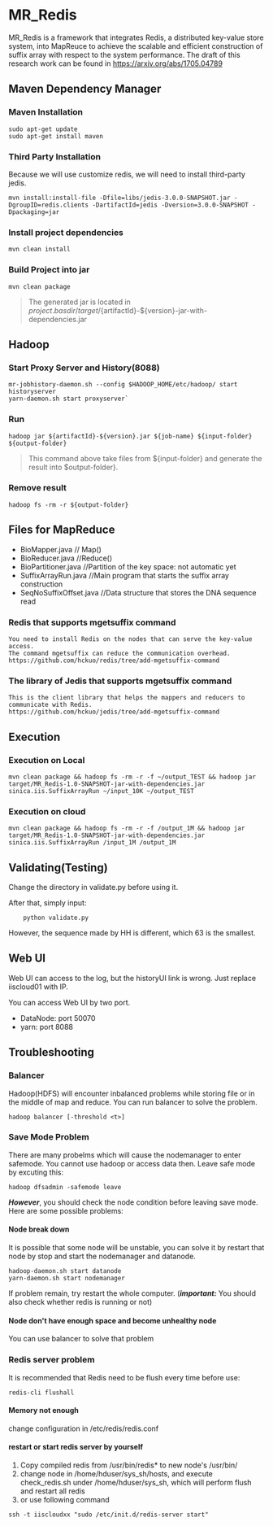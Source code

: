 # MR_Redis
MR_Redis is a framework that integrates Redis, a distributed key-value store system, into MapReuce
to achieve the scalable and efficient construction of suffix array with respect to the system performance.
The draft of this research work can be found in https://arxiv.org/abs/1705.04789

## Maven Dependency Manager
### Maven Installation
```
sudo apt-get update
sudo apt-get install maven
```
### Third Party Installation
Because we will use customize redis, we will need to install third-party jedis.
```shell
mvn install:install-file -Dfile=libs/jedis-3.0.0-SNAPSHOT.jar -DgroupID=redis.clients -DartifactId=jedis -Dversion=3.0.0-SNAPSHOT -Dpackaging=jar
```
### Install project dependencies
`mvn clean install`
### Build Project into jar
`mvn clean package`
> The generated jar is located in ${project.basdir}/target/${artifactId}-${version}-jar-with-dependencies.jar
## Hadoop
### Start Proxy Server and History(8088)
```shell
mr-jobhistory-daemon.sh --config $HADOOP_HOME/etc/hadoop/ start historyserver
yarn-daemon.sh start proxyserver`
```

### Run
`hadoop jar ${artifactId}-${version}.jar ${job-name} ${input-folder} ${output-folder}`
> This command above take files from ${input-folder} and generate the result into $output-folder}.

### Remove result
`hadoop fs -rm -r ${output-folder}` 

## Files for MapReduce
- BioMapper.java             // Map()
- BioReducer.java            //Reduce()
- BioPartitioner.java        //Partition of the key space: not automatic yet
- SuffixArrayRun.java        //Main program that starts the suffix array construction
- SeqNoSuffixOffset.java     //Data structure that stores the DNA sequence read
  
### Redis that supports mgetsuffix command
    You need to install Redis on the nodes that can serve the key-value access.
    The command mgetsuffix can reduce the communication overhead. 
    https://github.com/hckuo/redis/tree/add-mgetsuffix-command
### The library of Jedis that supports mgetsuffix command
    This is the client library that helps the mappers and reducers to communicate with Redis.
    https://github.com/hckuo/jedis/tree/add-mgetsuffix-command

## Execution
### Execution on Local
```shell
mvn clean package && hadoop fs -rm -r -f ~/output_TEST && hadoop jar target/MR_Redis-1.0-SNAPSHOT-jar-with-dependencies.jar sinica.iis.SuffixArrayRun ~/input_10K ~/output_TEST
```
### Execution on cloud
```shell
mvn clean package && hadoop fs -rm -r -f /output_1M && hadoop jar target/MR_Redis-1.0-SNAPSHOT-jar-with-dependencies.jar sinica.iis.SuffixArrayRun /input_1M /output_1M
```

## Validating(Testing)

Change the directory in validate.py before using it.

After that, simply input:
```shell
    python validate.py
```

However, the sequence made by HH is different, which 63 is the smallest.

## Web UI
Web UI can access to the log, but the historyUI link is wrong. Just replace iiscloud01 with IP.

You can access Web UI by two port.
- DataNode: port 50070
- yarn: port 8088

## Troubleshooting
### Balancer
Hadoop(HDFS) will encounter inbalanced problems while storing file or in the middle of map and reduce.
You can run balancer to solve the problem.
```shell
hadoop balancer [-threshold <t>] 
```

### Save Mode Problem
There are many probelms which will cause the nodemanager to enter safemode. You cannot use hadoop or access data then. Leave safe mode by excuting this:
```shell
hadoop dfsadmin -safemode leave
```

***However***, you should check the node condition before leaving save mode. Here are some possible problems:
#### Node break down
It is possible that some node will be unstable, you can solve it by restart that node by stop and start the nodemanager and datanode.
```shell
hadoop-daemon.sh start datanode
yarn-daemon.sh start nodemanager
```
If problem remain, try restart the whole computer.
(***important:*** You should also check whether redis is running or not)
#### Node don't have enough space and become unhealthy node
You can use balancer to solve that problem

### Redis server problem

It is recommended that Redis need to be flush every time before use:
```shell
redis-cli flushall
```
#### Memory not enough
change configuration in /etc/redis/redis.conf

#### restart or start redis server by yourself
1. Copy compiled redis from /usr/bin/redis* to new node's /usr/bin/
2. change node in /home/hduser/sys_sh/hosts, and execute check_redis.sh under /home/hduser/sys_sh, which will perform flush and restart all redis
3. or use following command
```shell
ssh -t iiscloudxx "sudo /etc/init.d/redis-server start"
```




